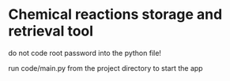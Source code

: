 <h1>Chemical reactions storage and retrieval tool</h1>
<p>do not code root password into the python file!</p>
<p>run code/main.py from the project directory to start the app</p>
